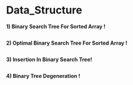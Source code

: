 # Data_Structure



**1) Binary Search Tree For Sorted Array !**               

<img src="https://github.com/kamleshjoshi8102/imgbot/blob/main/binary-search-tree-sorted-array-animation.gif" alt="" style="max-width:100%;">

**2) Optimal Binary Search Tree For Sorted Array !**
    
<img src="https://github.com/kamleshjoshi8102/imgbot/blob/main/binary-search-tree-sorted-array-animation.gif" alt="" style="max-width:100%;">

**3) Insertion In Binary  Search Tree!**

<img src="https://github.com/kamleshjoshi8102/imgbot/blob/main/binary-search-tree-insertion-animation.gif" alt="" style="max-width:100%;">

**4) Binary Tree Degeneration !**

<img src="https://github.com/kamleshjoshi8102/imgbot/blob/main/binary-search-tree-degenerating-demo-animation.gif" alt="" style="max-width:100%;">

